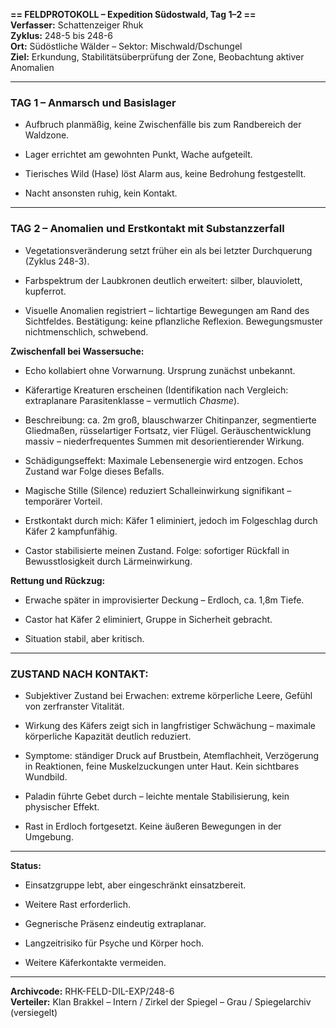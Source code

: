 **== FELDPROTOKOLL – Expedition Südostwald, Tag 1–2 ==**  
**Verfasser:** Schattenzeiger Rhuk  
**Zyklus:** 248-5 bis 248-6  
**Ort:** Südöstliche Wälder – Sektor: Mischwald/Dschungel  
**Ziel:** Erkundung, Stabilitätsüberprüfung der Zone, Beobachtung aktiver Anomalien

---

### **TAG 1 – Anmarsch und Basislager**

- Aufbruch planmäßig, keine Zwischenfälle bis zum Randbereich der Waldzone.
    
- Lager errichtet am gewohnten Punkt, Wache aufgeteilt.
    
- Tierisches Wild (Hase) löst Alarm aus, keine Bedrohung festgestellt.
    
- Nacht ansonsten ruhig, kein Kontakt.
    

---

### **TAG 2 – Anomalien und Erstkontakt mit Substanzzerfall**

- Vegetationsveränderung setzt früher ein als bei letzter Durchquerung (Zyklus 248-3).
    
- Farbspektrum der Laubkronen deutlich erweitert: silber, blauviolett, kupferrot.
    
- Visuelle Anomalien registriert – lichtartige Bewegungen am Rand des Sichtfeldes. Bestätigung: keine pflanzliche Reflexion. Bewegungsmuster nichtmenschlich, schwebend.
    

**Zwischenfall bei Wassersuche:**

- Echo kollabiert ohne Vorwarnung. Ursprung zunächst unbekannt.
    
- Käferartige Kreaturen erscheinen (Identifikation nach Vergleich: extraplanare Parasitenklasse – vermutlich _Chasme_).
    
- Beschreibung: ca. 2m groß, blauschwarzer Chitinpanzer, segmentierte Gliedmaßen, rüsselartiger Fortsatz, vier Flügel. Geräuschentwicklung massiv – niederfrequentes Summen mit desorientierender Wirkung.
    
- Schädigungseffekt: Maximale Lebensenergie wird entzogen. Echos Zustand war Folge dieses Befalls.
    
- Magische Stille (Silence) reduziert Schalleinwirkung signifikant – temporärer Vorteil.
    
- Erstkontakt durch mich: Käfer 1 eliminiert, jedoch im Folgeschlag durch Käfer 2 kampfunfähig.
    
- Castor stabilisierte meinen Zustand. Folge: sofortiger Rückfall in Bewusstlosigkeit durch Lärmeinwirkung.
    

**Rettung und Rückzug:**

- Erwache später in improvisierter Deckung – Erdloch, ca. 1,8m Tiefe.
    
- Castor hat Käfer 2 eliminiert, Gruppe in Sicherheit gebracht.
    
- Situation stabil, aber kritisch.
    

---

### **ZUSTAND NACH KONTAKT:**

- Subjektiver Zustand bei Erwachen: extreme körperliche Leere, Gefühl von zerfranster Vitalität.
    
- Wirkung des Käfers zeigt sich in langfristiger Schwächung – maximale körperliche Kapazität deutlich reduziert.
        
- Symptome: ständiger Druck auf Brustbein, Atemflachheit, Verzögerung in Reaktionen, feine Muskelzuckungen unter Haut. Kein sichtbares Wundbild.
    
- Paladin führte Gebet durch – leichte mentale Stabilisierung, kein physischer Effekt.
    
- Rast in Erdloch fortgesetzt. Keine äußeren Bewegungen in der Umgebung.
    

---

**Status:**

- Einsatzgruppe lebt, aber eingeschränkt einsatzbereit.
    
- Weitere Rast erforderlich.
    
- Gegnerische Präsenz eindeutig extraplanar.
    
- Langzeitrisiko für Psyche und Körper hoch.
    
- Weitere Käferkontakte vermeiden.
    

---

**Archivcode:** RHK-FELD-DIL-EXP/248-6  
**Verteiler:** Klan Brakkel – Intern / Zirkel der Spiegel – Grau / Spiegelarchiv (versiegelt)